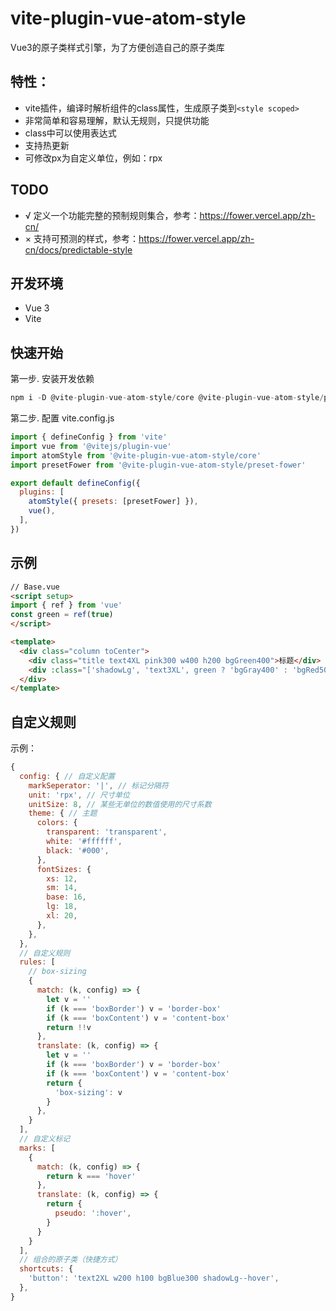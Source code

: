 # vite-plugin-vue-atom-style
Vue3的原子类样式引擎，为了方便创造自己的原子类库

## 特性：
- vite插件，编译时解析组件的class属性，生成原子类到```<style scoped>```
- 非常简单和容易理解，默认无规则，只提供功能
- class中可以使用表达式
- 支持热更新
- 可修改px为自定义单位，例如：rpx

## TODO
- √ 定义一个功能完整的预制规则集合，参考：https://fower.vercel.app/zh-cn/
- × 支持可预测的样式，参考：https://fower.vercel.app/zh-cn/docs/predictable-style

## 开发环境
- Vue 3
- Vite

## 快速开始

第一步. 安装开发依赖
```js
npm i -D @vite-plugin-vue-atom-style/core @vite-plugin-vue-atom-style/preset-fower
```

第二步. 配置 vite.config.js
```js
import { defineConfig } from 'vite'
import vue from '@vitejs/plugin-vue'
import atomStyle from '@vite-plugin-vue-atom-style/core'
import presetFower from '@vite-plugin-vue-atom-style/preset-fower'

export default defineConfig({
  plugins: [
    atomStyle({ presets: [presetFower] }),
    vue(),
  ],
})
```

## 示例
```html
// Base.vue
<script setup>
import { ref } from 'vue'
const green = ref(true)
</script>

<template>
  <div class="column toCenter">
    <div class="title text4XL pink300 w400 h200 bgGreen400">标题</div>
    <div :class="['shadowLg', 'text3XL', green ? 'bgGray400' : 'bgRed500', 'square300', 'bgPink300--hover', 'p10']" @click="green = !green">Hello vue-atom-style.</div>
  </div>
</template>
```

## 自定义规则

示例：
```js
{
  config: { // 自定义配置
    markSeperator: '|', // 标记分隔符
    unit: 'rpx', // 尺寸单位
    unitSize: 8, // 某些无单位的数值使用的尺寸系数
    theme: { // 主题
      colors: {
        transparent: 'transparent',
        white: '#ffffff',
        black: '#000',
      },
      fontSizes: {
        xs: 12,
        sm: 14,
        base: 16,
        lg: 18,
        xl: 20,
      },
    },
  },
  // 自定义规则
  rules: [
    // box-sizing
    {
      match: (k, config) => {
        let v = ''
        if (k === 'boxBorder') v = 'border-box'
        if (k === 'boxContent') v = 'content-box'
        return !!v
      },
      translate: (k, config) => {
        let v = ''
        if (k === 'boxBorder') v = 'border-box'
        if (k === 'boxContent') v = 'content-box'
        return {
          'box-sizing': v
        }
      },
    }
  ],
  // 自定义标记
  marks: [
    {
      match: (k, config) => {
        return k === 'hover'
      },
      translate: (k, config) => {
        return {
          pseudo: ':hover',
        }
      }
    }
  ],
  // 组合的原子类（快捷方式）
  shortcuts: {
    'button': 'text2XL w200 h100 bgBlue300 shadowLg--hover',
  },
}
```